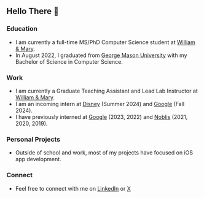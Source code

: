 ## Hello There 👋

### Education
* I am currently a full-time MS/PhD Computer Science student at [William & Mary](https://www.wm.edu/as/computerscience/).
* In August 2022, I graduated from [George Mason University](https://cs.gmu.edu/) with my Bachelor of Science in Computer Science.

### Work
* I am currently a Graduate Teaching Assistant and  Lead Lab Instructor at [William & Mary](https://www.wm.edu/as/computerscience/).
* I am an incoming intern at [Disney](https://jobs.disneycareers.com/) (Summer 2024) and [Google](https://www.google.com/about/careers/applications/) (Fall 2024).
* I have previously interned at [Google](https://www.google.com/about/careers/applications/) (2023, 2022) and [Noblis](https://careers.noblis.org/) (2021, 2020, 2019).

### Personal Projects
* Outside of school and work, most of my projects have focused on iOS app development.

### Connect
* Feel free to connect with me on [LinkedIn](https://www.linkedin.com/in/collin-macdonald/) or [X](https://twitter.com/CollinTheCoder)
